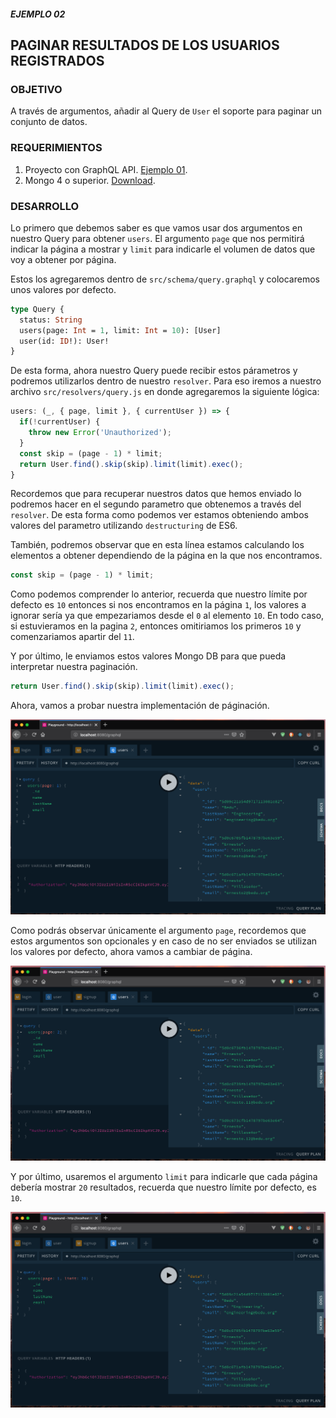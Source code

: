 ##### EJEMPLO 02
## PAGINAR RESULTADOS DE LOS USUARIOS REGISTRADOS

### OBJETIVO
A través de argumentos, añadir al Query de `User` el soporte para paginar un conjunto de datos.

### REQUERIMIENTOS
1. Proyecto con GraphQL API. [Ejemplo 01](../Ejemplo-01).
2. Mongo 4 o superior. [Download](https://www.mongodb.com/download-center/community).

### DESARROLLO
Lo primero que debemos saber es que vamos usar dos argumentos en nuestro Query para obtener `users`. El argumento `page` que nos permitirá indicar la página a mostrar y `limit` para indicarle el volumen de datos que voy a obtener por página.

Estos los agregaremos dentro de `src/schema/query.graphql` y colocaremos unos valores por defecto.
```graphql
type Query {
  status: String
  users(page: Int = 1, limit: Int = 10): [User]
  user(id: ID!): User!
}
```

De esta forma, ahora nuestro Query puede recibir estos párametros y podremos utilizarlos dentro de nuestro `resolver`. Para eso iremos a nuestro archivo `src/resolvers/query.js` en donde agregaremos la siguiente lógica:
```js
users: (_, { page, limit }, { currentUser }) => {
  if(!currentUser) {
    throw new Error('Unauthorized');
  }
  const skip = (page - 1) * limit;
  return User.find().skip(skip).limit(limit).exec();
}
```

Recordemos que para recuperar nuestros datos que hemos enviado lo podremos hacer en el segundo parametro que obtenemos a través del `resolver`. De esta forma como podemos ver estamos obteniendo ambos valores del parametro utilizando `destructuring` de ES6.

También, podremos observar que en esta línea estamos calculando los elementos a obtener dependiendo de la página en la que nos encontramos.
```js
const skip = (page - 1) * limit;
```

Como podemos comprender lo anterior, recuerda que nuestro límite por defecto es `10` entonces si nos encontramos en la página `1`, los valores a ignorar sería ya que empezariamos desde el `0` al elemento `10`. En todo caso, si estuvieramos en la pagina `2`, entonces omitiriamos los primeros `10` y comenzariamos apartir del `11`.

Y por último, le enviamos estos valores Mongo DB para que pueda interpretar nuestra paginación.
```js
return User.find().skip(skip).limit(limit).exec();
```

Ahora, vamos a probar nuestra implementación de páginación.

![GraphQL Playground Pagination](./screenshots/graphql-playground-pagination.png)

Como podrás observar únicamente el argumento `page`, recordemos que estos argumentos son opcionales y en caso de no ser enviados se utilizan los valores por defecto, ahora vamos a cambiar de página.

![GraphQL Playground Pagination 2](./screenshots/graphql-playground-pagination-2.png)

Y por último, usaremos el argumento `limit` para indicarle que cada página debería mostrar `20` resultados, recuerda que nuestro límite por defecto, es `10`.

![GraphQL Playground Limit](./screenshots/graphql-playground-pagination-limit.png)
